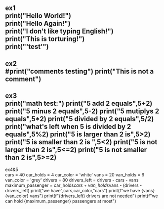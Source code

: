 ex1  
print("Hello World!")  
print("Hello Again!")  
print("I don't like typing English!")  
print("This is torturing!")  
print("'test'")  
---  
ex2  
#print("comments testing") 
print("This is not a comment")
---  
ex3  
print("math test:")
print("5 add 2 equals",5+2)
print("5 minus 2 equals",5-2)
print("5 mutiplys 2 equals",5*2)
print("5 divided by 2 equals",5/2)
print("what's left when 5 is divided by 2 equals",5%2)
print("5 is larger than 2 is",5>2)
print("5 is smaller than 2 is ",5<2)
print("5 is not larger than 2 is",5<=2)
print("5 is not smaller than 2 is",5>=2)
--- 
ex4&5  
cars = 40
car_holds = 4
car_color = 'white'
vans = 20
van_holds = 6
van_color = 'grey'
drivers = 80
drivers_left = drivers - cars - vans
maximum_passenger = car_holds*cars + van_holds*vans - (drivers - drivers_left)
print("we have",cars,car_color,"cars")
print(f"we have {vans} {van_color} vans")
print(f"{drivers_left} drivers are not needed")
print(f"we can hold {maximum_passenger} passengers at most")
